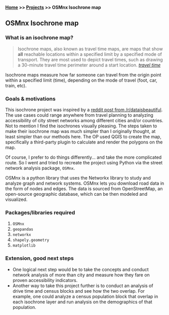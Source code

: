 **[Home](https://yvesmango.github.io/) >> [Projects](https://yvesmango.github.io/projects.html) >> OSMnx Isochrone map**


## OSMnx Isochrone map

### What is an isochrone map?

>Isochrone maps, also known as travel time maps, are maps that show **all** reachable locations within a specified limit by a specified mode of transport. They are most used to depict travel times, such as drawing a 30-minute travel time perimeter around a start location. _[travel time](https://traveltime.com/blog/what-is-an-isochrone#what-are-isochrone-maps)_

Isochrone maps measure how far someone can travel from the origin point within a specified limit (time), depending on the mode of travel (foot, car, train, etc).

### Goals & motivations

This isochrone project was inspired by a [reddit post from /r/dataisbeautiful](https://bit.ly/3J3MTLq). The use cases could range anywhere from travel planning to analyzing  accessibility of city street networks among different cities and/or countries. Not to mention I find the isochrones visually pleasing. The steps taken to make their isochrone map was much simpler than I originally thought, at least simpler than our methods here. The OP used QGIS to create the map, specifically a third-party plugin to calculate and render the polygons on the map.

Of course, I prefer to do things differently... and take the more complicated route. So I went and tried to recreate the project using Python via the street network analysis package, `OSMnx`.

OSMnx is a python library that uses the Networkx library to study and analyze graph and network systems. OSMnx lets you download road data in the form of nodes and edges. The data is sourced from OpenStreetMap, an open-source geographic database, which can be then modeled and visualized.


### Packages/libraries required

1. `OSMnx`
2. `geopandas`
3. `networkx`
4. `shapely.geometry`
5. `matplotlib`


### Extension, good next steps

* One logical next step would be to take the concepts and conduct network analysis of more than city and measure how they fare on proven accessibility indicators.
* Another way to take this project further is to conduct an analysis of drive time and census blocks and see how the two overlap. For example, one could analyze a census population block that overlap in each isochrone layer and run analysis on the demographics of that population.
